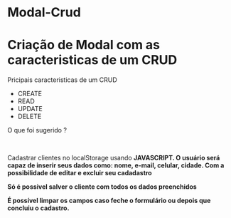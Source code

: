 # Modal-Crud

<h1>Criação de Modal com as caracteristicas de um CRUD</h1>

<p>Pricipais caracteristicas de um CRUD</p>

<ul>
  <li>CREATE</li>
  
  <li>READ</li>
  
  <li>UPDATE</li>
  
  <li>DELETE</li>
</ul>

 <p> O que foi sugerido ?</p>
 <br>
 
 <p>
   Cadastrar clientes no localStorage usando <strong>JAVASCRIPT<strong>.
   O usuário será capaz de inserir seus dados como: nome, e-mail, celular, cidade. Com a possibilidade de editar e excluir seu cadadastro
 </p>

 <p>
   Só é possivel salver o cliente com todos os dados preenchidos
 </p>
  
 <p>
   É possível limpar os campos caso feche o formulário ou depois que concluiu o cadastro.
 </p>
